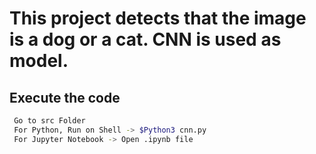 # This project detects that the image is a dog or a cat. CNN is used as model.
## Execute the code
```sh
 Go to src Folder
 For Python, Run on Shell -> $Python3 cnn.py
 For Jupyter Notebook -> Open .ipynb file
```
